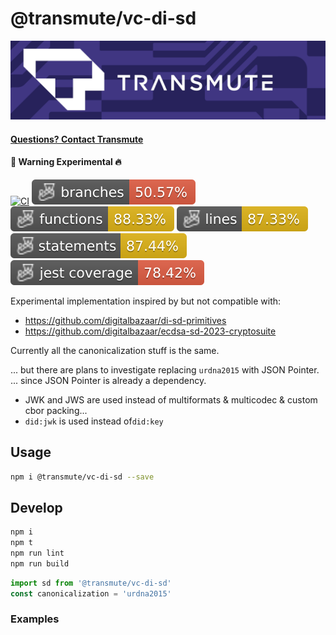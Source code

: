 # @transmute/vc-di-sd

<img src="./transmute-banner.png" />

#### [Questions? Contact Transmute](https://transmute.typeform.com/to/RshfIw?typeform-source=vc-di-sd)

#### 🚧 Warning Experimental 🔥

[![CI](https://github.com/transmute-industries/vc-di-sd/actions/workflows/ci.yml/badge.svg)](https://github.com/transmute-industries/vc-di-sd/actions/workflows/ci.yml)
![Branches](./badges/coverage-branches.svg)
![Functions](./badges/coverage-functions.svg)
![Lines](./badges/coverage-lines.svg)
![Statements](./badges/coverage-statements.svg)
![Jest coverage](./badges/coverage-jest%20coverage.svg)

<!-- [![NPM](https://nodei.co/npm/@transmute/vc-di-sd.png?mini=true)](https://npmjs.org/package/@transmute/vc-di-sd) -->

Experimental implementation inspired by but not compatible with:

- https://github.com/digitalbazaar/di-sd-primitives
- https://github.com/digitalbazaar/ecdsa-sd-2023-cryptosuite

Currently all the canonicalization stuff is the same.

... but there are plans to investigate replacing `urdna2015` with JSON Pointer.
... since JSON Pointer is already a dependency.

- JWK and JWS are used instead of multiformats & multicodec & custom cbor packing...
- `did:jwk` is used instead of`did:key`

## Usage

```sh
npm i @transmute/vc-di-sd --save
```

## Develop

```bash
npm i
npm t
npm run lint
npm run build
```

```ts
import sd from '@transmute/vc-di-sd'
const canonicalization = 'urdna2015'
```

### Examples
